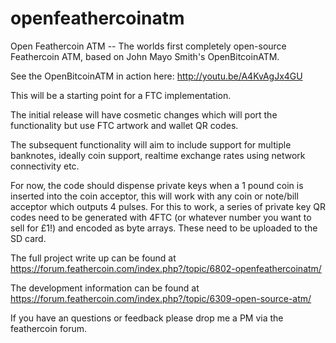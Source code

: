 openfeathercoinatm
==============

Open Feathercoin ATM -- The worlds first completely open-source Feathercoin ATM, based on John Mayo Smith's OpenBitcoinATM.

See the OpenBitcoinATM in action here: http://youtu.be/A4KvAgJx4GU

This will be a starting point for a FTC implementation.

The initial release will have cosmetic changes which will port the functionality but use FTC artwork and wallet QR codes.

The subsequent functionality will aim to include support for multiple banknotes, ideally coin support, realtime exchange rates using network connectivity etc.

For now, the code should dispense private keys when a 1 pound coin is inserted into the coin acceptor, this will work with any coin or note/bill acceptor which outputs 4 pulses.
For this to work, a series of private key QR codes need to be generated with 4FTC (or whatever number you want to sell for £1!) and encoded as byte arrays. These need to be uploaded to the SD card.

The full project write up can be found at https://forum.feathercoin.com/index.php?/topic/6802-openfeathercoinatm/

The development information can be found at https://forum.feathercoin.com/index.php?/topic/6309-open-source-atm/

If you have an questions or feedback please drop me a PM via the feathercoin forum.
